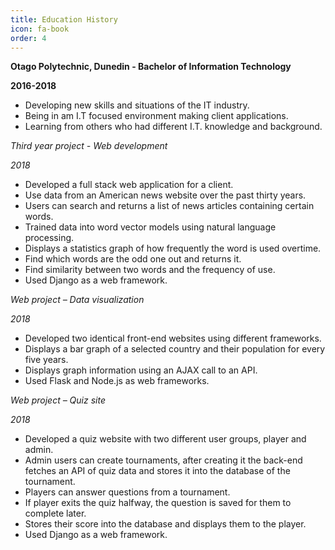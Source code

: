 ```yaml
---
title: Education History
icon: fa-book
order: 4
---
```


**Otago Polytechnic, Dunedin - Bachelor of Information Technology**

**2016-2018**
* Developing new skills and situations of the IT industry.
* Being in am I.T focused environment making client applications.
* Learning from others who had different I.T. knowledge and background.
	
*Third year project - Web development*	

*2018*
* Developed a full stack web application for a client.
* Use data from an American news website over the past thirty years.
* Users can search and returns a list of news articles containing certain words.
* Trained data into word vector models using natural language processing.
* Displays a statistics graph of how frequently the word is used overtime.
* Find which words are the odd one out and returns it.
* Find similarity between two words and the frequency of use.
* Used Django as a web framework.

*Web project – Data visualization*

*2018*
* Developed two identical front-end websites using different frameworks.
* Displays a bar graph of a selected country and their population for every five years.
* Displays graph information using an AJAX call to an API.
* Used Flask and Node.js as web frameworks.

*Web project – Quiz site*

*2018*
* Developed a quiz website with two different user groups, player and admin.
* Admin users can create tournaments, after creating it the back-end fetches an API of quiz data and stores it into the database of the tournament.
* Players can answer questions from a tournament.
* If player exits the quiz halfway, the question is saved for them to complete later.
* Stores their score into the database and displays them to the player.
* Used Django as a web framework.

